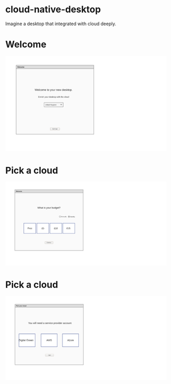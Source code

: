 # cloud-native-desktop

Imagine a desktop that integrated with cloud deeply.

# Welcome

![](images/welcome.png)

# Pick a cloud

![](images/budget.png)

# Pick a cloud

![](images/pickcloud.png)
